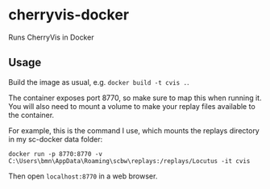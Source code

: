 # cherryvis-docker
Runs CherryVis in Docker

## Usage

Build the image as usual, e.g. `docker build -t cvis .`.

The container exposes port 8770, so make sure to map this when running it. You will also need to mount a volume to make your replay files available to the container.

For example, this is the command I use, which mounts the replays directory in my sc-docker data folder:

`docker run -p 8770:8770 -v C:\Users\bmn\AppData\Roaming\scbw\replays:/replays/Locutus -it cvis`

Then open `localhost:8770` in a web browser.
